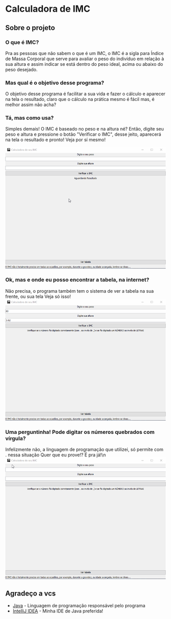 # Calculadora de IMC
## Sobre o projeto
### O que é IMC?
Pra as pessoas que não sabem o que é um IMC, 
o IMC é a sigla para Índice de Massa Corporal que serve para avaliar 
o peso do indivíduo em relação à sua altura e assim indicar se está dentro do peso ideal, acima ou abaixo do peso desejado.
### Mas qual é o objetivo desse programa?
O objetivo desse programa é facilitar a sua vida e fazer o cálculo e aparecer na tela o resultado,
claro que o cálculo na prática mesmo é fácil mas, é melhor assim não acha?
### Tá, mas como usa?
Simples demais! O IMC é baseado no peso e na altura né? Então, digite seu peso e altura 
e pressione o botão "Verificar o IMC", desse jeito, aparecerá na tela o resultado e pronto!
Veja por sí mesmo!

![](examples_gifs/IMCC-EX1.gif)
### Ok, mas e onde eu posso encontrar a tabela, na internet?
Não precisa, o programa também tem o sistema de ver a tabela na sua frente, ou sua tela
Veja só isso!
![](examples_gifs/IMCC-EX2.gif)
### Uma perguntinha! Pode digitar os números quebrados com vírgula?
Infelizmente não, a linguagem de programação que utilizei, só permite com . nessa situação
Quer que eu prove!? É pra já!\n
![](examples_gifs/IMCC-IS1.gif)
## Agradeço a vcs
* [Java](https://www.java.com/pt_BR/) - Linguagem de programação responsável pelo programa
* [IntelliJ IDEA](https://www.jetbrains.com/pt-br/idea/) - Minha IDE de Java preferida!
